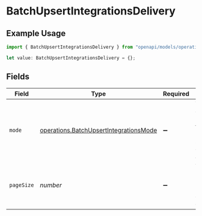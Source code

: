 # BatchUpsertIntegrationsDelivery

## Example Usage

```typescript
import { BatchUpsertIntegrationsDelivery } from "openapi/models/operations";

let value: BatchUpsertIntegrationsDelivery = {};
```

## Fields

| Field                                                                                            | Type                                                                                             | Required                                                                                         | Description                                                                                      |
| ------------------------------------------------------------------------------------------------ | ------------------------------------------------------------------------------------------------ | ------------------------------------------------------------------------------------------------ | ------------------------------------------------------------------------------------------------ |
| `mode`                                                                                           | [operations.BatchUpsertIntegrationsMode](../../models/operations/batchupsertintegrationsmode.md) | :heavy_minus_sign:                                                                               | The data delivery mode for this object. If not specified, defaults to automatic.                 |
| `pageSize`                                                                                       | *number*                                                                                         | :heavy_minus_sign:                                                                               | The number of records to receive per data delivery.                                              |